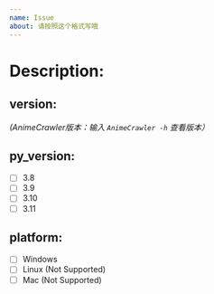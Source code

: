 ```yaml
---
name: Issue
about: 请按照这个格式写哦
---
```

# Description:


## version: 
_(AnimeCrawler版本：输入 `AnimeCrawler -h` 查看版本）_

## py_version: 
- [ ] 3.8
- [ ] 3.9
- [ ] 3.10
- [ ] 3.11

## platform:
- [ ] Windows
- [ ] Linux (Not Supported)
- [ ] Mac (Not Supported)
